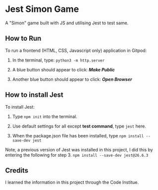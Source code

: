# Jest Simon Game

A "Simon" game built with JS and utilising Jest to test same. 

## How to Run

To run a frontend (HTML, CSS, Javascript only) application in Gitpod:

1. In the terminal, type: `python3 -m http.server`

2. A blue button should appear to click: ___Make Public___

3. Another blue button should appear to click: ___Open Browser___

## How to install Jest

To install Jest:

1. Type `npm init` into the terminal. 

2. Use default settings for all except **test command**, type `jest` here.

3. When the package.json file has been installed, type `npm install --save-dev jest`

Note, a previous version of Jest was installed in this project, I did this by entering the following for step 3. `npm install --save-dev jest@26.6.3`

## Credits

I learned the information in this project through the Code Institue. 
